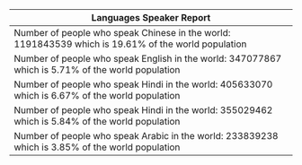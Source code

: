 | Languages Speaker Report |
| --- |
| Number of people who speak Chinese in the world: 1191843539 which is 19.61% of the world population |
| Number of people who speak English in the world: 347077867 which is 5.71% of the world population |
| Number of people who speak Hindi in the world: 405633070 which is 6.67% of the world population |
| Number of people who speak Hindi in the world: 355029462 which is 5.84% of the world population |
| Number of people who speak Arabic in the world: 233839238 which is 3.85% of the world population |
